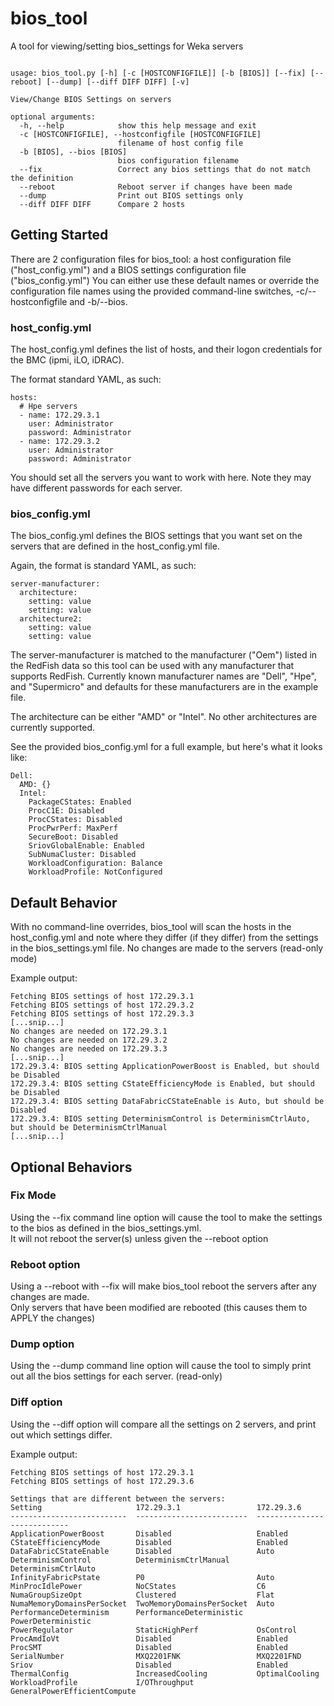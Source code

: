 # bios_tool
A tool for viewing/setting bios_settings for Weka servers

```angular2html

usage: bios_tool.py [-h] [-c [HOSTCONFIGFILE]] [-b [BIOS]] [--fix] [--reboot] [--dump] [--diff DIFF DIFF] [-v]

View/Change BIOS Settings on servers

optional arguments:
  -h, --help            show this help message and exit
  -c [HOSTCONFIGFILE], --hostconfigfile [HOSTCONFIGFILE]
                        filename of host config file
  -b [BIOS], --bios [BIOS]
                        bios configuration filename
  --fix                 Correct any bios settings that do not match the definition
  --reboot              Reboot server if changes have been made
  --dump                Print out BIOS settings only
  --diff DIFF DIFF      Compare 2 hosts
```

## Getting Started
There are 2 configuration files for bios_tool: a host configuration file ("host_config.yml") and a BIOS settings configuration file ("bios_config.yml")
You can either use these default names or override the configuration file names using the provided command-line switches, -c/--hostconfigfile and -b/--bios.
### host_config.yml
The host_config.yml defines the list of hosts, and their logon credentials for the BMC (ipmi, iLO, iDRAC).

The format standard YAML, as such:
```angular2html
hosts:
  # Hpe servers
  - name: 172.29.3.1
    user: Administrator
    password: Administrator
  - name: 172.29.3.2
    user: Administrator
    password: Administrator
```
You should set all the servers you want to work with here.   Note they may have different passwords for each server.

### bios_config.yml
The bios_config.yml defines the BIOS settings that you want set on the servers that are defined in the host_config.yml file.

Again, the format is standard YAML, as such:
```angular2html
server-manufacturer:
  architecture:
    setting: value
    setting: value
  architecture2:
    setting: value
    setting: value
```
The server-manufacturer is matched to the manufacturer ("Oem") listed in the RedFish data so this tool can be used with any manufacturer that supports RedFish.
Currently known manufacturer names are "Dell", "Hpe", and "Supermicro" and defaults for these manufacturers are in the example file.

The architecture can be either "AMD" or "Intel".   No other architectures are currently supported.

See the provided bios_config.yml for a full example, but here's what it looks like:
```angular2html
Dell:
  AMD: {}
  Intel:
    PackageCStates: Enabled
    ProcC1E: Disabled
    ProcCStates: Disabled
    ProcPwrPerf: MaxPerf
    SecureBoot: Disabled
    SriovGlobalEnable: Enabled
    SubNumaCluster: Disabled
    WorkloadConfiguration: Balance
    WorkloadProfile: NotConfigured
```

## Default Behavior
With no command-line overrides, bios_tool will scan the hosts in the host_config.yml and note where they differ (if they differ) from the settings in the bios_settings.yml file.
No changes are made to the servers (read-only mode)

Example output:
```angular2html
Fetching BIOS settings of host 172.29.3.1
Fetching BIOS settings of host 172.29.3.2
Fetching BIOS settings of host 172.29.3.3
[...snip...]
No changes are needed on 172.29.3.1
No changes are needed on 172.29.3.2
No changes are needed on 172.29.3.3
[...snip...]
172.29.3.4: BIOS setting ApplicationPowerBoost is Enabled, but should be Disabled
172.29.3.4: BIOS setting CStateEfficiencyMode is Enabled, but should be Disabled
172.29.3.4: BIOS setting DataFabricCStateEnable is Auto, but should be Disabled
172.29.3.4: BIOS setting DeterminismControl is DeterminismCtrlAuto, but should be DeterminismCtrlManual
[...snip...]
```

## Optional Behaviors
### Fix Mode
Using the --fix command line option will cause the tool to make the settings to the bios as defined in the bios_settings.yml.   
It will not reboot the server(s) unless given the --reboot option
### Reboot option
Using a --reboot with --fix will make bios_tool reboot the servers after any changes are made.  
Only servers that have been modified are rebooted (this causes them to APPLY the changes)
### Dump option
Using the --dump command line option will cause the tool to simply print out all the bios settings for each server. (read-only)
### Diff option
Using the --diff option will compare all the settings on 2 servers, and print out which settings differ.

Example output:
```angular2html
Fetching BIOS settings of host 172.29.3.1
Fetching BIOS settings of host 172.29.3.6

Settings that are different between the servers:
Setting                     172.29.3.1                 172.29.3.6
--------------------------  -------------------------  ----------------------------
ApplicationPowerBoost       Disabled                   Enabled
CStateEfficiencyMode        Disabled                   Enabled
DataFabricCStateEnable      Disabled                   Auto
DeterminismControl          DeterminismCtrlManual      DeterminismCtrlAuto
InfinityFabricPstate        P0                         Auto
MinProcIdlePower            NoCStates                  C6
NumaGroupSizeOpt            Clustered                  Flat
NumaMemoryDomainsPerSocket  TwoMemoryDomainsPerSocket  Auto
PerformanceDeterminism      PerformanceDeterministic   PowerDeterministic
PowerRegulator              StaticHighPerf             OsControl
ProcAmdIoVt                 Disabled                   Enabled
ProcSMT                     Disabled                   Enabled
SerialNumber                MXQ2201FNK                 MXQ2201FND
Sriov                       Disabled                   Enabled
ThermalConfig               IncreasedCooling           OptimalCooling
WorkloadProfile             I/OThroughput              GeneralPowerEfficientCompute
```
